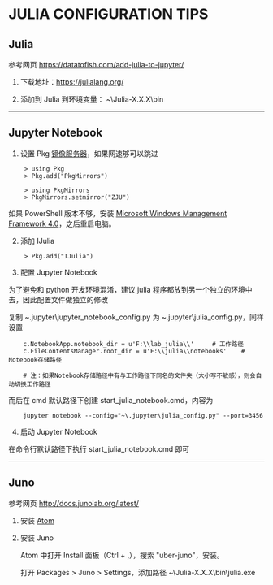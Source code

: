 JULIA CONFIGURATION TIPS
=============================

## Julia

参考网页 https://datatofish.com/add-julia-to-jupyter/

1. 下载地址：https://julialang.org/

2. 添加到 Julia 到环境变量： ~\Julia-X.X.X\bin

---

## Jupyter Notebook

1. 设置 Pkg [镜像服务器](https://blog.csdn.net/yijiaobani/article/details/100007879)，如果网速够可以跳过

        > using Pkg
        > Pkg.add("PkgMirrors")

        > using PkgMirrors
        > PkgMirrors.setmirror("ZJU")

如果 PowerShell 版本不够，安装 [Microsoft Windows Management Framework 4.0](https://www.microsoft.com/en-us/download/details.aspx?id=40855)，之后重启电脑。

2. 添加 IJulia

        > Pkg.add("IJulia")

3. 配置 Jupyter Notebook

为了避免和 python 开发环境混淆，建议 julia 程序都放到另一个独立的环境中去，因此配置文件做独立的修改

复制 ~\.jupyter\jupyter_notebook_config.py 为 ~\.jupyter\julia_config.py，同样设置

        c.NotebookApp.notebook_dir = u'F:\\lab_julia\\'     # 工作路径
        c.FileContentsManager.root_dir = u'F:\\julia\\notebooks'    # Notebook存储路径

        # 注：如果Notebook存储路径中有与工作路径下同名的文件夹（大小写不敏感），则会自动切换工作路径

而后在 cmd 默认路径下创建 start_julia_notebook.cmd，内容为

        jupyter notebook --config="~\.jupyter\julia_config.py" --port=3456

4. 启动 Jupyter Notebook

在命令行默认路径下执行 start_julia_notebook.cmd 即可

---

## Juno

参考网页 http://docs.junolab.org/latest/

1. 安装 [Atom](https://atom.io/) 

2. 安装 Juno

    Atom 中打开 Install 面板（Ctrl + ,），搜索 "uber-juno"，安装。

    打开 Packages > Juno > Settings，添加路径 ~\Julia-X.X.X\bin\julia.exe

